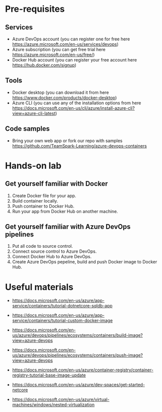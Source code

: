 # Pre-requisites

## Services
- Azure DevOps account (you can register one for free here https://azure.microsoft.com/en-us/services/devops)
- Azure subscription (you can get free trial here https://azure.microsoft.com/en-us/free/)
- Docker Hub account (you can register your free account here https://hub.docker.com/signup)

## Tools
- Docker desktop (you can download it from here https://www.docker.com/products/docker-desktop)
- Azure CLI (you can use any of the installation options from here https://docs.microsoft.com/en-us/cli/azure/install-azure-cli?view=azure-cli-latest)

## Code samples
- Bring your own web app or fork our repo with samples https://github.com/TeamSpark-Learning/azure-devops-containers



# Hands-on lab

## Get yourself familiar with Docker
1. Create Docker file for your app.
1. Build container locally.
1. Push container to Docker Hub.
1. Run your app from Docker Hub on another machine.

## Get yourself familiar with Azure DevOps pipelines
1. Put all code to source control.
1. Connect source control to Azure DevOps.
1. Connect Docker Hub to Azure DevOps.
1. Create Azure DevOps pepeline, build and push Docker image to Docker Hub.



# Useful materials

- https://docs.microsoft.com/en-us/azure/app-service/containers/tutorial-dotnetcore-sqldb-app 

- https://docs.microsoft.com/en-us/azure/app-service/containers/tutorial-custom-docker-image 

- https://docs.microsoft.com/en-us/azure/devops/pipelines/ecosystems/containers/build-image?view=azure-devops 

- https://docs.microsoft.com/en-us/azure/devops/pipelines/ecosystems/containers/push-image?view=azure-devops 

- https://docs.microsoft.com/en-us/azure/container-registry/container-registry-tutorial-base-image-update 

- https://docs.microsoft.com/en-us/azure/dev-spaces/get-started-netcore 

- https://docs.microsoft.com/en-us/azure/virtual-machines/windows/nested-virtualization 